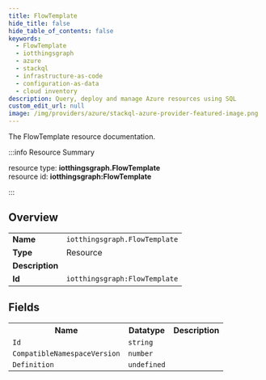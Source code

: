 ```yaml
---
title: FlowTemplate
hide_title: false
hide_table_of_contents: false
keywords:
  - FlowTemplate
  - iotthingsgraph
  - azure
  - stackql
  - infrastructure-as-code
  - configuration-as-data
  - cloud inventory
description: Query, deploy and manage Azure resources using SQL
custom_edit_url: null
image: /img/providers/azure/stackql-azure-provider-featured-image.png
---
```

The FlowTemplate resource documentation.

:::info Resource Summary

<div class="row">
<div class="providerDocColumn">
<span>resource type:&nbsp;<b>iotthingsgraph.FlowTemplate</b></span><br />
<span>resource id:&nbsp;<b>iotthingsgraph:FlowTemplate</b></span><br />
</div>
</div>

:::

## Overview
<table><tbody>
<tr><td><b>Name</b></td><td><code>iotthingsgraph.FlowTemplate</code></td></tr>
<tr><td><b>Type</b></td><td>Resource</td></tr>
<tr><td><b>Description</b></td><td></td></tr>
<tr><td><b>Id</b></td><td><code>iotthingsgraph:FlowTemplate</code></td></tr>
</tbody></table>

## Fields
<table><tbody>
<tr><th>Name</th><th>Datatype</th><th>Description</th></tr>
<tr><td><code>Id</code></td><td><code>string</code></td><td></td></tr><tr><td><code>CompatibleNamespaceVersion</code></td><td><code>number</code></td><td></td></tr><tr><td><code>Definition</code></td><td><code>undefined</code></td><td></td></tr>
</tbody></table>